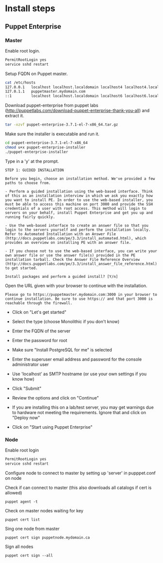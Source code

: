 ﻿# Install steps

## Puppet Enterprise

### Master

Enable root login.

```bash
PermitRootLogin yes
service sshd restart
```

Setup FQDN on Puppet master.

```bash
cat /etc/hosts
127.0.0.1   localhost localhost.localdomain localhost4 localhost4.localdomain4
127.0.1.1   puppetmaster.mydomain.com
::1         localhost localhost.localdomain localhost6 localhost6.localdomain6
```

Download puppet-enterprise from puppet labs (http://puppetlabs.com/download-puppet-enterprise-thank-you-all) and extract it.

```bash
tar -xzvf puppet-enterprise-3.7.1-el-7-x86_64.tar.gz
```

Make sure the installer is executable and run it.

```bash
cd puppet-enterprise-3.7.1-el-7-x86_64
chmod u+x puppet-enterprise-installer 
./puppet-enterprise-installer
```

Type in a 'y' at the prompt.

```
STEP 1: GUIDED INSTALLATION

Before you begin, choose an installation method. We've provided a few paths to choose from.

- Perform a guided installation using the web-based interface. Think of this as an installation interview in which we ask you exactly how you want to install PE. In order to use the web-based installer, you
must be able to access this machine on port 3000 and provide the SSH credentials of a user with root access. This method will login to servers on your behalf, install Puppet Enterprise and get you up and
running fairly quickly.

- Use the web-based interface to create an answer file so that you login to the servers yourself and perform the installation locally. Refer to Automated Installation with an Answer File
(http://docs.puppetlabs.com/pe/3.3/install_automated.html), which provides an overview on installing PE with an answer file.

- If you choose not to use the web-based interface, you can write your own answer file or use the answer file(s) provided in the PE installation tarball. Check the Answer File Reference Overview
(http://docs.puppetlabs.com/pe/3.3/install_answer_file_reference.html) to get started.

Install packages and perform a guided install? [Y/n]
```

Open the URL given with your browser to continue with the installation.

```
Please go to https://puppetmaster.mydomain.com:3000 in your browser to continue installation. Be sure to use https:// and that port 3000 is reachable through the firewall.
```

- Click on "Let's get started"

- Select the type (choose Monolithic if you don't know)

- Enter the FQDN of the server

- Enter the password for root

- Make sure "Install PostgreSQL for me" is selected

- Enter the superuser email address and password for the console administrator user

- Use 'localhost' as SMTP hostname (or use your own settings if you know how)

- Click "Submit"

- Review the options and click on "Continue"

- If you are installing this on a lab/test server, you may get warnings due to hardware not meeting the requirements. Ignore that and click on "Deploy now"

- Click on "Start using Puppet Enterprise"

### Node

Enable root login

```bash
PermitRootLogin yes
service sshd restart
```

Configure node to connect to master by setting up 'server' in pupppet.conf on node

Check if can connect to master (this also downloads all catalogs if cert is allowed)

```
puppet agent -t
```

Check on master nodes waiting for key

```
puppet cert list
```

Sing one node from master

```
puppet cert sign puppetnode.mydomain.ca
```

Sign all nodes

```
puppet cert sign --all
```

